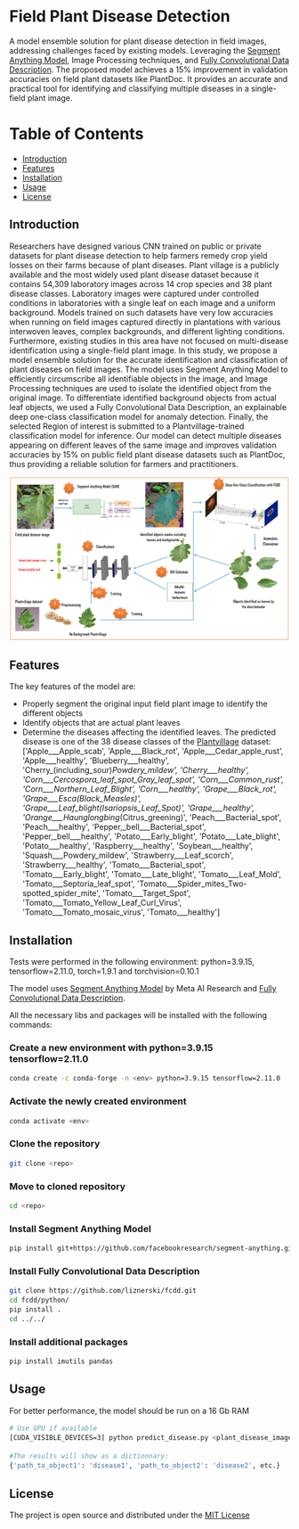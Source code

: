 # Field Plant Disease Detection

A model ensemble solution for plant disease detection in field images, addressing challenges faced by existing models. Leveraging the [Segment Anything Model](https://github.com/facebookresearch/segment-anything), Image Processing techniques, and [Fully Convolutional Data Description](https://github.com/liznerski/fcdd). The proposed model achieves a 15% improvement in validation accuracies on field plant datasets like PlantDoc. It provides an accurate and practical tool for identifying and classifying multiple diseases in a single-field plant image.

# Table of Contents

- [Introduction](#introduction)
- [Features](#features)
- [Installation](#installation)
- [Usage](#usage)
- [License](#license)

## Introduction

Researchers have designed various CNN trained on public or private datasets for plant disease detection to help farmers remedy crop yield losses on their farms because of plant diseases. Plant village is a publicly available and the most widely used plant disease dataset because it contains 54,309 laboratory images across 14 crop species and 38 plant disease classes. Laboratory images were captured under controlled conditions in laboratories with a single leaf on each image and a uniform background. Models trained on such datasets have very low accuracies when running on field images captured directly in plantations with various interwoven leaves, complex backgrounds, and different lighting conditions. Furthermore, existing studies in this area have not focused on multi-disease identification using a single-field plant image. In this study, we propose a model ensemble solution for the accurate identification and classification of plant diseases on field images. The model uses Segment Anything Model to efficiently circumscribe all identifiable objects in the image, and Image Processing techniques are used to isolate the identified object from the original image. To differentiate identified background objects from actual leaf objects, we used a Fully Convolutional Data Description, an explainable deep one-class classification model for anomaly detection. Finally, the selected Region of interest is submitted to a Plantvillage-trained classification model for inference. Our model can detect multiple diseases appearing on different leaves of the same image and improves validation accuracies by 15\% on public field plant disease datasets such as PlantDoc, thus providing a reliable solution for farmers and practitioners.

![Model Workflow](https://github.com/emmanuelmoupojou2/Field_Plant_Disease_Detection/blob/main/moupo25.PNG)

## Features

The key features of the model are:

- Properly segment the original input field plant image to identify the different objects
- Identify objects that are actual plant leaves
- Determine the diseases affecting the identified leaves. The predicted disease is one of the 38 disease classes of the [Plantvillage](https://github.com/gabrieldgf4/PlantVillage-Dataset) dataset: ['Apple___Apple_scab', 'Apple___Black_rot', 'Apple___Cedar_apple_rust', 'Apple___healthy',
                   'Blueberry___healthy', 'Cherry_(including_sour)___Powdery_mildew', 'Cherry___healthy',
                   'Corn___Cercospora_leaf_spot_Gray_leaf_spot', 'Corn___Common_rust', 'Corn___Northern_Leaf_Blight',
                   'Corn___healthy', 'Grape___Black_rot', 'Grape___Esca_(Black_Measles)',
                   'Grape___Leaf_blight_(Isariopsis_Leaf_Spot)', 'Grape___healthy',
                   'Orange___Haunglongbing_(Citrus_greening)', 'Peach___Bacterial_spot', 'Peach___healthy',
                   'Pepper,_bell___Bacterial_spot', 'Pepper,_bell___healthy', 'Potato___Early_blight',
                   'Potato___Late_blight', 'Potato___healthy', 'Raspberry___healthy', 'Soybean___healthy',
                   'Squash___Powdery_mildew', 'Strawberry___Leaf_scorch', 'Strawberry___healthy',
                   'Tomato___Bacterial_spot', 'Tomato___Early_blight', 'Tomato___Late_blight', 'Tomato___Leaf_Mold',
                   'Tomato___Septoria_leaf_spot', 'Tomato___Spider_mites_Two-spotted_spider_mite',
                   'Tomato___Target_Spot', 'Tomato___Tomato_Yellow_Leaf_Curl_Virus', 'Tomato___Tomato_mosaic_virus',
                   'Tomato___healthy']

## Installation

Tests were performed in the following environment: python=3.9.15, tensorflow=2.11.0, torch=1.9.1 and torchvision=0.10.1

The model uses [Segment Anything Model](https://github.com/facebookresearch/segment-anything) by Meta AI Research and [Fully Convolutional Data Description](https://github.com/liznerski/fcdd).

All the necessary libs and packages will be installed with the following commands:


### Create a new environment <env> with python=3.9.15 tensorflow=2.11.0 
```bash
conda create -c conda-forge -n <env> python=3.9.15 tensorflow=2.11.0
```

### Activate the newly created environment
```bash
conda activate <env>
```

### Clone the repository
```bash
git clone <repo>
```

### Move to cloned repository
```bash
cd <repo>
```

### Install Segment Anything Model
```bash
pip install git+https://github.com/facebookresearch/segment-anything.git
```

### Install Fully Convolutional Data Description
```bash
git clone https://github.com/liznerski/fcdd.git
cd fcdd/python/
pip install .
cd ../../
```

### Install additional packages
```bash
pip install imutils pandas
```
## Usage

For better performance, the model should be run on a 16 Gb RAM
```bash
# Use GPU if available
[CUDA_VISIBLE_DEVICES=3] python predict_disease.py <plant_disease_image_path> <number_objects>

#The results will show as a dictionnary:
{'path_to_object1': 'disease1', 'path_to_object2': 'disease2', etc.}
```
## License

The project is open source and distributed under the [MIT License](https://chat.openai.com/c/LICENSE)
